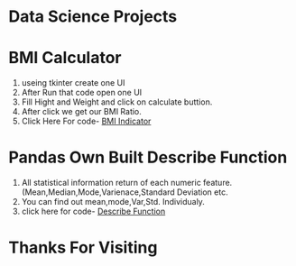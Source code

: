 # Data Science Projects

# BMI Calculator
1. useing  tkinter create one UI
2. After Run that code open one UI
3. Fill Hight and Weight and click on calculate buttion.
4. After click we get our BMI Ratio.
5. Click Here For code-
[BMI Indicator](BMI_Indicator/bmi.py)

# Pandas Own Built Describe Function
1. All statistical information return of each numeric feature.(Mean,Median,Mode,Varienace,Standard Deviation etc.
2. You can find out mean,mode,Var,Std. Individualy.
3. click here for code- [Describe Function](Pandas_describe_function_own_built/Pandas_describe_function_self_made.ipynb)

# Thanks For Visiting
